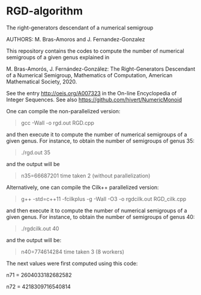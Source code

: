 # RGD-algorithm
The right-generators descendant of a numerical semigroup

AUTHORS: M. Bras-Amoros and J. Fernandez-Gonzalez

This repository contains the codes to compute the number of numerical semigroups of a given genus explained in 

M. Bras-Amorós, J. Fernández-González: The Right-Generators Descendant of a Numerical Semigroup, Mathematics of Computation, American Mathematical Society, 2020.

See the entry http://oeis.org/A007323 in the On-line Encyclopedia of Integer Sequences.
See also https://github.com/hivert/NumericMonoid

One can compile the non-parallelized version:

> gcc -Wall -o rgd.out RGD.cpp

and then execute it to compute the number of numerical semigroups of a given genus. 
For instance, to obtain the number of semigroups of genus 35:

> ./rgd.out 35

and the output will be

> n35=66687201
> time taken 2 (without parallelization)

Alternatively, one can compile the Cilk++ parallelized version:

> g++ -std=c++11 -fcilkplus -g -Wall -O3 -o rgdcilk.out RGD_cilk.cpp

and then execute it to compute the number of numerical semigroups of a given genus. 
For instance, to obtain the number of semigroups of genus 40:

> ./rgdcilk.out 40

and the output will be:

> n40=774614284
> time taken 3 (8 workers)

The next values were first computed using this code:

n71 = 2604033182682582

n72 = 4218309716540814
